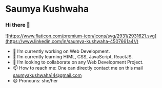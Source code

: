 # **Saumya Kushwaha**

### Hi there 👋

![https://www.flaticon.com/premium-icon/icons/svg/2931/2931621.svg](https://www.linkedin.com/in/saumya-kushwaha-4507661a4//)

- 🔭 I’m currently working on Web Development.
- 🌱 I’m currently learning HtML, CSS, JavaScript, ReactJS.
- 👯 I’m looking to collaborate on any Web Development Project.
- 📫 How to reach me: One can directly contact me on this mail saumyakushwaha14@gmail.com
- 😄 Pronouns: she/her

